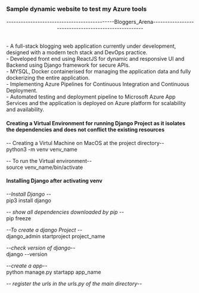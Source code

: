 ### Sample dynamic website to test my Azure tools <br>
<p align="center">---------------------------------------------Bloggers_Arena-----------------------------------------------------</p>
<br>
- A full-stack blogging web application currently under development, designed with a modern tech stack and DevOps practice.<br>
- Developed front end using ReactJS for dynamic and responsive UI and Backend using Django framework for secure APIs.<br>
- MYSQL, Docker containerised for managing the application data and fully dockerizing the entire application.<br>
- Implementing Azure Pipelines for Continuous Integration and Continuous Deployment.<br>
- Automated testing and deployment pipeline to Microsoft Azure App Services and the application is deployed on Azure platform for scalability and availability.<br>

#### Creating a Virtual Environment for running Django Project as it isolates the dependencies and does not conflict the existing resources
-- Creating a Virtul Machine on MacOS at the project directory--<br>
python3 -m venv venv_name

-- To run the Virtual environment--<br>
source venv_name/bin/activate

#### Installing Django after activating venv
<i>--Install Django --</i> <br>
pip3 install django

<i>-- show all dependencies downloaded by pip </i>--<br>
pip freeze

<i>--To create a django Project --</i><br>
django_admin startproject project_name

<i>--check version of django--</i><br>
django --version

<i>--create a app--</i><br>
python manage.py startapp app_name

<i>-- register the urls in the urls.py of the main directory--</i><br>